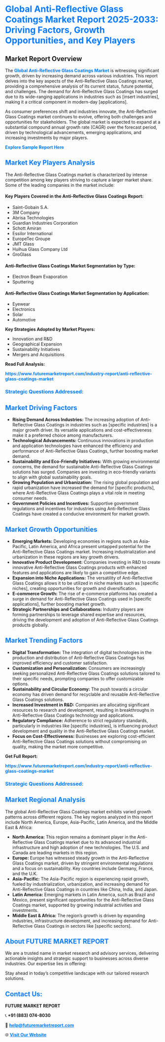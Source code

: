 <h1 style="color: #007BFF;">Global Anti-Reflective Glass Coatings Market Report 2025-2033: Driving Factors, Growth Opportunities, and Key Players</h1>

<section id="overview">
<h2>Market Report Overview</h2>
<p>The <a href="https://www.futuremarketreport.com/industry-report/anti-reflective-glass-coatings-market" style="color: #007BFF; text-decoration: none;"><strong>Global Anti-Reflective Glass Coatings Market</strong></a> is witnessing significant growth, driven by increasing demand across various industries. This report delves into the key aspects of the Anti-Reflective Glass Coatings market, providing a comprehensive analysis of its current status, future potential, and challenges. The demand for Anti-Reflective Glass Coatings has surged due to its wide-ranging applications in industries such as [insert industries], making it a critical component in modern-day [applications].</p>
<p>As consumer preferences shift and industries innovate, the Anti-Reflective Glass Coatings market continues to evolve, offering both challenges and opportunities for stakeholders. The global market is expected to expand at a substantial compound annual growth rate (CAGR) over the forecast period, driven by technological advancements, emerging applications, and increasing investments by major players.</p>
</section>

<section id="overview">
<p><a href="https://www.futuremarketreport.com/request-sample/reportId=42370" style="color: #007BFF; text-decoration: none;"><strong>Explore Sample Report Here</strong></a></p>
</section>

<section id="key-players">
<h2 style="color: #007BFF;">Market Key Players Analysis</h2>
<p>The Anti-Reflective Glass Coatings market is characterized by intense competition among key players striving to capture a larger market share. Some of the leading companies in the market include:</p>
<h4>Key Players Covered in the Anti-Reflective Glass Coatings Report:</h4>
<ul><li>Saint-Gobain S.A.</li><li>3M Company</li><li>Abrisa Technologies</li><li>Guardian Industries Corporation</li><li>Schott Amiran</li><li>Essilor International</li><li>EuropeTec Groupe</li><li>JMT Glass</li><li>Huihua Glass Company Ltd</li><li>GroGlass</li></ul>
<h4>Anti-Reflective Glass Coatings Market Segmentation by Type:</h4>
<ul><li>Electron Beam Evaporation</li><li>Sputtering</li></ul>

<h4>Anti-Reflective Glass Coatings Market Segmentation by Application:</h4>
<ul><li>Eyewear</li><li>Electronics</li><li>Solar</li><li>Automotive</li></ul>
<p><strong>Key Strategies Adopted by Market Players:</strong></p>
<ul>
<li>Innovation and R&D</li>
<li>Geographical Expansion</li>
<li>Sustainability Initiatives</li>
<li>Mergers and Acquisitions</li>
</ul>
</section>

<section>
<p><strong>Read Full Analysis: </strong></p><a href="https://www.futuremarketreport.com/industry-report/anti-reflective-glass-coatings-market" style="color: #007BFF; text-decoration: none;"><strong>https://www.futuremarketreport.com/industry-report/anti-reflective-glass-coatings-market</strong></a>
<h3 style="color: #007BFF;">Strategic Questions Addressed:</h3>
</section>

<section id="driving-factors">
<h2 style="color: #007BFF;">Market Driving Factors</h2>
<ul>
<li><strong>Rising Demand Across Industries:</strong> The increasing adoption of Anti-Reflective Glass Coatings in industries such as [specific industries] is a major growth driver. Its versatile applications and cost-effectiveness make it a preferred choice among manufacturers.</li>
<li><strong>Technological Advancements:</strong> Continuous innovations in production and application technologies have enhanced the efficiency and performance of Anti-Reflective Glass Coatings, further boosting market demand.</li>
<li><strong>Sustainability and Eco-Friendly Initiatives:</strong> With growing environmental concerns, the demand for sustainable Anti-Reflective Glass Coatings solutions has surged. Companies are investing in eco-friendly variants to align with global sustainability goals.</li>
<li><strong>Growing Population and Urbanization:</strong> The rising global population and rapid urbanization have increased the demand for [specific products], where Anti-Reflective Glass Coatings plays a vital role in meeting consumer needs.</li>
<li><strong>Government Policies and Incentives:</strong> Supportive government regulations and incentives for industries using Anti-Reflective Glass Coatings have created a conducive environment for market growth.</li>
</ul>
</section>

<section id="growth-opportunities">
<h2 style="color: #007BFF;">Market Growth Opportunities</h2>
<ul>
<li><strong>Emerging Markets:</strong> Developing economies in regions such as Asia-Pacific, Latin America, and Africa present untapped potential for the Anti-Reflective Glass Coatings market. Increasing industrialization and urbanization in these regions are key growth drivers.</li>
<li><strong>Innovative Product Development:</strong> Companies investing in R&D to create innovative Anti-Reflective Glass Coatings products with enhanced features and applications are likely to gain a competitive edge.</li>
<li><strong>Expansion into Niche Applications:</strong> The versatility of Anti-Reflective Glass Coatings allows it to be utilized in niche markets such as [specific niches], creating opportunities for growth and diversification.</li>
<li><strong>E-commerce Growth:</strong> The rise of e-commerce platforms has created a surge in demand for Anti-Reflective Glass Coatings used in [specific applications], further boosting market growth.</li>
<li><strong>Strategic Partnerships and Collaborations:</strong> Industry players are forming partnerships to leverage shared expertise and resources, driving the development and adoption of Anti-Reflective Glass Coatings products globally.</li>
</ul>
</section>

<section id="trending-factors">
<h2 style="color: #007BFF;">Market Trending Factors</h2>
<ul>
<li><strong>Digital Transformation:</strong> The integration of digital technologies in the production and distribution of Anti-Reflective Glass Coatings has improved efficiency and customer satisfaction.</li>
<li><strong>Customization and Personalization:</strong> Consumers are increasingly seeking personalized Anti-Reflective Glass Coatings solutions tailored to their specific needs, prompting companies to offer customizable options.</li>
<li><strong>Sustainability and Circular Economy:</strong> The push towards a circular economy has driven demand for recyclable and reusable Anti-Reflective Glass Coatings solutions.</li>
<li><strong>Increased Investment in R&D:</strong> Companies are allocating significant resources to research and development, resulting in breakthroughs in Anti-Reflective Glass Coatings technology and applications.</li>
<li><strong>Regulatory Compliance:</strong> Adherence to strict regulatory standards, particularly in industries like [specific industries], is influencing product development and quality in the Anti-Reflective Glass Coatings market.</li>
<li><strong>Focus on Cost-Effectiveness:</strong> Businesses are exploring cost-efficient Anti-Reflective Glass Coatings solutions without compromising on quality, making the market more competitive.</li>
</ul>
</section>

<section>
<p><strong>Get Full Report: </strong></p><a href="https://www.futuremarketreport.com/industry-report/anti-reflective-glass-coatings-market" style="color: #007BFF; text-decoration: none;"><strong>https://www.futuremarketreport.com/industry-report/anti-reflective-glass-coatings-market</strong></a>
<h3 style="color: #007BFF;">Strategic Questions Addressed:</h3>
</section>


<section id="regional-analysis">
<h2 style="color: #007BFF;">Market Regional Analysis</h2>
<p>The global Anti-Reflective Glass Coatings market exhibits varied growth patterns across different regions. The key regions analyzed in this report include North America, Europe, Asia-Pacific, Latin America, and the Middle East & Africa:</p>
<ul>
<li><strong>North America:</strong> This region remains a dominant player in the Anti-Reflective Glass Coatings market due to its advanced industrial infrastructure and high adoption of new technologies. The U.S. and Canada are leading markets in this region.</li>
<li><strong>Europe:</strong> Europe has witnessed steady growth in the Anti-Reflective Glass Coatings market, driven by stringent environmental regulations and a focus on sustainability. Key countries include Germany, France, and the U.K.</li>
<li><strong>Asia-Pacific:</strong> The Asia-Pacific region is experiencing rapid growth, fueled by industrialization, urbanization, and increasing demand for Anti-Reflective Glass Coatings in countries like China, India, and Japan.</li>
<li><strong>Latin America:</strong> Emerging markets in Latin America, such as Brazil and Mexico, present significant opportunities for the Anti-Reflective Glass Coatings market, supported by growing industrial activities and investments.</li>
<li><strong>Middle East & Africa:</strong> The region’s growth is driven by expanding industries, infrastructure development, and increasing demand for Anti-Reflective Glass Coatings in sectors like [specific sectors].</li>
</ul>
</section>

<footer>
<h2 style="color: #007BFF;">About FUTURE MARKET REPORT</h2>
<p>We are a trusted name in market research and advisory services, delivering actionable insights and strategic support to businesses across diverse industries. Our expertise lies in offering:</p>

<p>Stay ahead in today’s competitive landscape with our tailored research solutions.</p>

<h2 style="color: #007BFF;">Contact Us:</h2>
<p><strong>FUTURE MARKET REPORT</strong></p>
<p>📞 <strong>+91 (883) 074-8030</strong></p>
<p>📧 <strong><a href="mailto:help@futuremarketreport.com" style="color: #007BFF;">help@futuremarketreport.com</a></strong></p>
<p>🌐 <strong><a href="https://www.futuremarketreport.com/" style="color: #007BFF;">Visit Our Website</a></strong></p>
</footer>